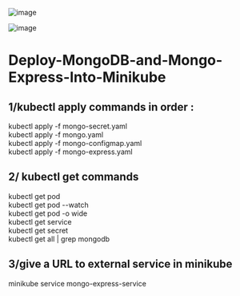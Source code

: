 ![image](https://github.com/user-attachments/assets/5350de50-950c-4d3a-bb30-4916e0378895)

![image](https://github.com/user-attachments/assets/9c2238d4-3cbd-42e9-8b97-600254dfddfc)


# Deploy-MongoDB-and-Mongo-Express-Into-Minikube

## 1/kubectl apply commands in order :  <br /> 

kubectl apply -f mongo-secret.yaml  <br /> 
kubectl apply -f mongo.yaml  <br /> 
kubectl apply -f mongo-configmap.yaml  <br /> 
kubectl apply -f mongo-express.yaml  <br /> 

## 2/ kubectl get commands

kubectl get pod <br /> 
kubectl get pod --watch  <br /> 
kubectl get pod -o wide  <br /> 
kubectl get service    <br /> 
kubectl get secret <br /> 
kubectl get all | grep mongodb   <br /> 

## 3/give a URL to external service in minikube <br /> 

minikube service mongo-express-service
